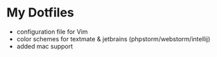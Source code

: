My Dotfiles
========

* configuration file for Vim
* color schemes for textmate & jetbrains (phpstorm/webstorm/intellij)
* added mac support